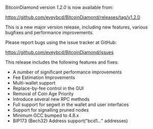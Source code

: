 BitcoinDiamond version *1.2.0* is now available from:

  <https://github.com/eveybcd/BitcoinDiamond/releases/tag/v1.2.0>

This is a new major version release, including new features, various 
bugfixes and performance improvements.

Please report bugs using the issue tracker at GitHub:

  <https://github.com/eveybcd/BitcoinDiamond/issues>

This release includes the following features and fixes:
 - A number of significant performance improvements
 - Fee Estimation Improvements
 - Multi-wallet support
 - Replace-by-fee control in the GUI
 - Removal of Coin Age Priority
 - Introduce several new RPC methods
 - Full support for segwit in the wallet and user interfaces
 - Support for signalling pruned nodes
 - Minimum GCC bumped to 4.8.x
 - BIP173 (Bech32) Address support("bcd1..." addresses)
